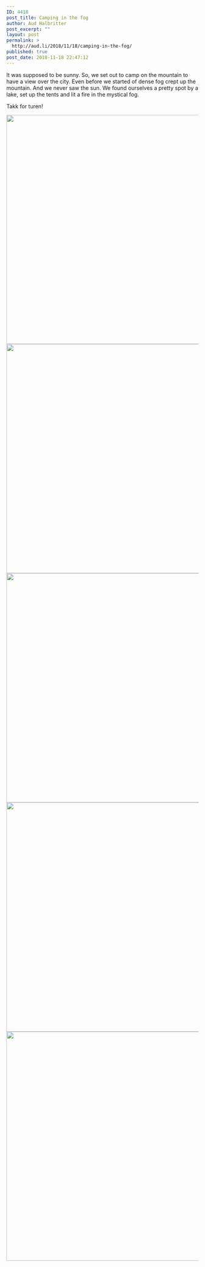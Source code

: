 ```yaml
---
ID: 4418
post_title: Camping in the fog
author: Aud Halbritter
post_excerpt: ""
layout: post
permalink: >
  http://aud.li/2018/11/18/camping-in-the-fog/
published: true
post_date: 2018-11-18 22:47:12
---
```

It was supposed to be sunny. So, we set out to camp on the mountain to have a view over the city. Even before we started of dense fog crept up the mountain. And we never saw the sun. We found ourselves a pretty spot by a lake, set up the tents and lit a fire in the mystical fog.

Takk for turen!

<a href="http://aud.li/wp-content/uploads/2018/11/MG_1060.jpg"><img class="alignnone size-large wp-image-4424" src="http://aud.li/wp-content/uploads/2018/11/MG_1060-1024x683.jpg" alt="" width="900" height="600" /></a> <a href="http://aud.li/wp-content/uploads/2018/11/MG_1057.jpg"><img class="alignnone size-large wp-image-4423" src="http://aud.li/wp-content/uploads/2018/11/MG_1057-1024x683.jpg" alt="" width="900" height="600" /></a> <a href="http://aud.li/wp-content/uploads/2018/11/MG_1051.jpg"><img class="alignnone size-large wp-image-4421" src="http://aud.li/wp-content/uploads/2018/11/MG_1051-1024x683.jpg" alt="" width="900" height="600" /></a> <a href="http://aud.li/wp-content/uploads/2018/11/MG_1028.jpg"><img class="alignnone size-large wp-image-4420" src="http://aud.li/wp-content/uploads/2018/11/MG_1028-1024x683.jpg" alt="" width="900" height="600" /></a> <a href="http://aud.li/wp-content/uploads/2018/11/MG_1017.jpg"><img class="alignnone size-large wp-image-4419" src="http://aud.li/wp-content/uploads/2018/11/MG_1017-1024x683.jpg" alt="" width="900" height="600" /></a>